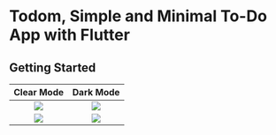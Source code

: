 # Todom, Simple and Minimal To-Do App with Flutter

## Getting Started

Clear Mode                 | Dark Mode
:-------------------------:|:-------------------------:
![](https://user-images.githubusercontent.com/84721342/202869249-13a48fc0-f679-4818-a008-a8190404b7ee.png)  |  ![](https://user-images.githubusercontent.com/84721342/202869380-bc42a3b2-0060-4e27-8bf9-afb652e46567.png)
![](https://user-images.githubusercontent.com/84721342/202869250-0bf20221-4fed-41e1-8d2e-97ee45a8e3c7.png) | ![](https://user-images.githubusercontent.com/84721342/202869381-a945d607-6b62-4460-bcfb-266f3c9a0c3e.png)
